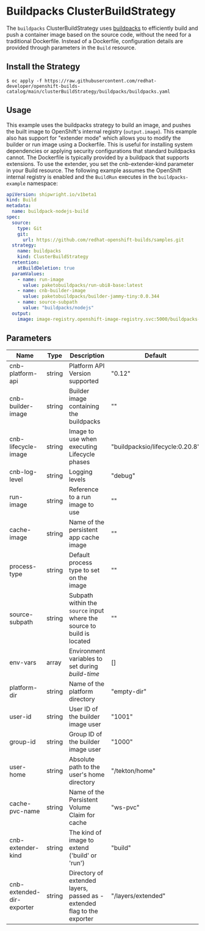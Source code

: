 # Buildpacks ClusterBuildStrategy
The `buildpacks` ClusterBuildStrategy uses [buildpacks](https://buildpacks.io/) to efficiently build and push a container image based on the source code, without the need for a traditional Dockerfile. Instead of a Dockerfile, configuration details are provided through parameters in the `Build` resource.

## Install the Strategy

```
$ oc apply -f https://raw.githubusercontent.com/redhat-developer/openshift-builds-catalog/main/clusterBuildStrategy/buildpacks/buildpacks.yaml
```

## Usage
This example uses the buildpacks strategy to build an image, and pushes the built image to OpenShift's internal registry (`output.image`). This example also has support for "extender mode" which allows you to modify the builder or run image using a Dockerfile. This is useful for installing system dependencies or applying security configurations that standard buildpacks cannot. The Dockerfile is typically provided by a buildpack that supports extensions.
To use the extender, you set the cnb-extender-kind parameter in your Build resource. The following example assumes the OpenShift internal registry is enabled and the `BuildRun` executes in the `buildpacks-example` namespace:


```yaml
apiVersion: shipwright.io/v1beta1
kind: Build
metadata:
  name: buildpack-nodejs-build
spec:
  source:
    type: Git
    git: 
      url: https://github.com/redhat-openshift-builds/samples.git
  strategy:
    name: buildpacks
    kind: ClusterBuildStrategy
  retention:
    atBuildDeletion: true
  paramValues:
    - name: run-image
      value: paketobuildpacks/run-ubi8-base:latest
    - name: cnb-builder-image
      value: paketobuildpacks/builder-jammy-tiny:0.0.344
    - name: source-subpath
      value: "buildpacks/nodejs"
  output:
    image: image-registry.openshift-image-registry.svc:5000/buildpacks-example/taxi-app
```

## Parameters

| Name                      | Type   | Description                                                                      | Default                     |
|---------------------------|--------|----------------------------------------------------------------------------------|----------------------------|
| cnb-platform-api         | string | Platform API Version supported                                                  | "0.12"                     |
| cnb-builder-image         | string | Builder image containing the buildpacks                                         | ""                         |
| cnb-lifecycle-image       | string | Image to use when executing Lifecycle phases                                    | "buildpacksio/lifecycle:0.20.8" |
| cnb-log-level             | string | Logging levels                                                                   | "debug"                    |
| run-image                 | string | Reference to a run image to use                                                 | ""                         |
| cache-image               | string | Name of the persistent app cache image                                          | ""                         |
| process-type              | string | Default process type to set on the image                                        | ""                         |
| source-subpath            | string | Subpath within the `source` input where the source to build is located         | ""                         |
| env-vars                  | array  | Environment variables to set during _build-time_                                | []                         |
| platform-dir             | string | Name of the platform directory                                                  | "empty-dir"                |
| user-id                   | string | User ID of the builder image user                                               | "1001"                     |
| group-id                  | string | Group ID of the builder image user                                              | "1000"                     |
| user-home                 | string | Absolute path to the user's home directory                                      | "/tekton/home"             |
| cache-pvc-name            | string | Name of the Persistent Volume Claim for cache                                   | "ws-pvc"                   |
| cnb-extender-kind         | string | The kind of image to extend ('build' or 'run')                                  | "build"                    |
| cnb-extended-dir-exporter | string | Directory of extended layers, passed as -extended flag to the exporter         | "/layers/extended"         |
